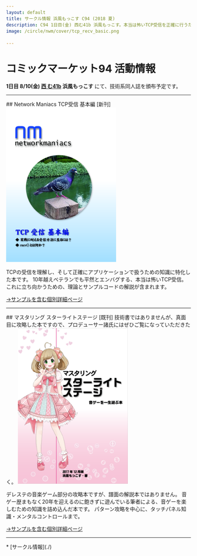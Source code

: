 ```yaml
---
layout: default
title: サークル情報 浜風もっこす C94 (2018 夏)
description: C94 1日目(金) 西む41b 浜風もっこす。本当は怖いTCP受信を正確に行うための、理論とサンプル解説。既刊のデレステ攻略本も少々。
image: /circle/nwm/cover/tcp_recv_basic.png

---
```


コミックマーケット94 活動情報
====
**1日目 8/10(金) [西 む41b](https://webcatalog-free.circle.ms/Map#13921853/day=Day1/hall=w12/scale=1) 浜風もっこす**
にて、技術系同人誌を頒布予定です。

<hr/>
## Network Maniacs TCP受信 基本編 [新刊]

<a href="nwm/cover/tcp_recv_basic.png" rel="lightbox">
  <img src="nwm/cover/tcp_recv_basic.png" alt="Network Maniacs TCP受信 基本編 表紙" style="width: 300px;"/>
</a>

TCPの受信を理解し、そして正確にアプリケーションで扱うための知識に特化した本です。
10年越えベテランでも平然とエンバグする、本当は怖いTCP受信。これに立ち向かうための、理論とサンプルコードの解説が含まれます。

<a href="nwm/tcp_recv_basic.html">→サンプルを含む個別詳細ページ</a>

<hr/>
## マスタリング スターライトステージ [既刊]
技術書ではありませんが、真面目に攻略した本ですので、プロデューサー諸氏にはぜひご覧になっていただきたく。

<a href="./C93/C93-cover.png" rel="lightbox">
  <img src="./C93/C93-cover.png" alt="デレステ攻略本 表紙" style="width: 300px;"/>
</a>

デレステの音楽ゲーム部分の攻略本ですが、譜面の解説本ではありません。
音ゲー歴まもなく20年を迎えるのに飽きずに遊んでいる筆者による、音ゲーを楽しむための知識を詰め込んだ本です。
パターン攻略を中心に、タッチパネル知識・メンタルコントロールまで。

<a href="./c93.html">→サンプルを含む個別詳細ページ</a>

<hr/>
* [サークル情報](./)
